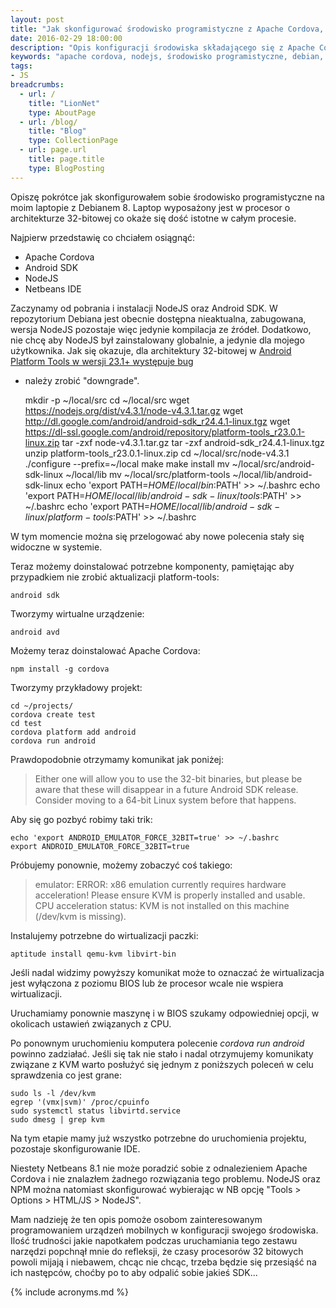 ```yaml
---
layout: post
title: "Jak skonfigurować środowisko programistyczne z Apache Cordova, Android SKD i NodeJS na Debianie 8 i386 i nie zwariować"
date: 2016-02-29 18:00:00
description: "Opis konfiguracji środowiska składającego się z Apache Cordova, Android SDK i NodeJS na 32-bitowym Debianie"
keywords: "apache cordova, nodejs, środowisko programistyczne, debian, wirtualizacja"
tags:
- JS
breadcrumbs:
  - url: /
    title: "LionNet"
    type: AboutPage
  - url: /blog/
    title: "Blog"
    type: CollectionPage
  - url: page.url
    title: page.title
    type: BlogPosting
---
```


Opiszę pokrótce jak skonfigurowałem sobie środowisko programistyczne na moim 
laptopie z Debianem 8. Laptop wyposażony jest w procesor o architekturze 32-bitowej
co okaże się dość istotne w całym procesie.

Najpierw przedstawię co chciałem osiągnąć:

 * Apache Cordova
 * Android SDK
 * NodeJS
 * Netbeans IDE

Zaczynamy od pobrania i instalacji NodeJS oraz Android SDK. W repozytorium 
Debiana jest obecnie dostępna nieaktualna, zabugowana, wersja NodeJS pozostaje 
więc jedynie kompilacja ze źródeł. Dodatkowo, nie chcę aby NodeJS był zainstalowany 
globalnie, a jedynie dla mojego użytkownika. Jak się okazuje, dla architektury
32-bitowej w 
[Android Platform Tools w wersji 23.1+ występuje bug](http://stackoverflow.com/a/34219845) 
- należy zrobić "downgrade".

    mkdir -p ~/local/src
    cd ~/local/src
    wget https://nodejs.org/dist/v4.3.1/node-v4.3.1.tar.gz
    wget http://dl.google.com/android/android-sdk_r24.4.1-linux.tgz
    wget https://dl-ssl.google.com/android/repository/platform-tools_r23.0.1-linux.zip
    tar -zxf node-v4.3.1.tar.gz
    tar -zxf android-sdk_r24.4.1-linux.tgz
    unzip platform-tools_r23.0.1-linux.zip
    cd ~/local/src/node-v4.3.1
    ./configure --prefix=~/local
    make
    make install
    mv ~/local/src/android-sdk-linux ~/local/lib
    mv ~/local/src/platform-tools ~/local/lib/android-sdk-linux
    echo 'export PATH=$HOME/local/bin:$PATH' >> ~/.bashrc
    echo 'export PATH=$HOME/local/lib/android-sdk-linux/tools:$PATH' >> ~/.bashrc
    echo 'export PATH=$HOME/local/lib/android-sdk-linux/platform-tools:$PATH' >> ~/.bashrc

W tym momencie można się przelogować aby nowe polecenia stały się widoczne w systemie.

Teraz możemy doinstalować potrzebne komponenty, pamiętając aby przypadkiem nie 
zrobić aktualizacji platform-tools:

    android sdk

Tworzymy wirtualne urządzenie:

    android avd

Możemy teraz doinstalować Apache Cordova:

    npm install -g cordova

Tworzymy przykładowy projekt:

    cd ~/projects/
    cordova create test
    cd test
    cordova platform add android
    cordova run android

Prawdopodobnie otrzymamy komunikat jak poniżej:

> Either one will allow you to use the 32-bit binaries, but please be
aware that these will disappear in a future Android SDK release.
Consider moving to a 64-bit Linux system before that happens.

Aby się go pozbyć robimy taki trik:

    echo 'export ANDROID_EMULATOR_FORCE_32BIT=true' >> ~/.bashrc
    export ANDROID_EMULATOR_FORCE_32BIT=true

Próbujemy ponownie, możemy zobaczyć coś takiego:

> emulator: ERROR: x86 emulation currently requires hardware acceleration!
Please ensure KVM is properly installed and usable.
CPU acceleration status: KVM is not installed on this machine (/dev/kvm is missing).

Instalujemy potrzebne do wirtualizacji paczki:

    aptitude install qemu-kvm libvirt-bin

Jeśli nadal widzimy powyższy komunikat może to oznaczać że wirtualizacja jest
wyłączona z poziomu BIOS lub że procesor wcale nie wspiera wirtualizacji.

Uruchamiamy ponownie maszynę i w BIOS szukamy odpowiedniej opcji, w okolicach
ustawień związanych z CPU.

Po ponownym uruchomieniu komputera polecenie *cordova run android* powinno zadziałać.
Jeśli się tak nie stało i nadal otrzymujemy komunikaty związane z KVM warto 
posłużyć się jednym z poniższych poleceń w celu sprawdzenia co jest grane:

    sudo ls -l /dev/kvm
    egrep '(vmx|svm)' /proc/cpuinfo
    sudo systemctl status libvirtd.service
    sudo dmesg | grep kvm

Na tym etapie mamy już wszystko potrzebne do uruchomienia projektu, pozostaje 
skonfigurowanie IDE.

Niestety Netbeans 8.1 nie może poradzić sobie z odnalezieniem Apache Cordova
i nie znalazłem żadnego rozwiązania tego problemu. NodeJS oraz NPM można natomiast
skonfigurować wybierając w NB opcję "Tools > Options > HTML/JS > NodeJS".

Mam nadzieję że ten opis pomoże osobom zainteresowanym programowaniem urządzeń
mobilnych w konfiguracji swojego środowiska. Ilość trudności jakie napotkałem
podczas uruchamiania tego zestawu narzędzi popchnął mnie do refleksji, że czasy
procesorów 32 bitowych powoli mijają i niebawem, chcąc nie chcąc, trzeba będzie
się przesiąść na ich następców, choćby po to aby odpalić sobie jakieś SDK...


{% include acronyms.md %}
